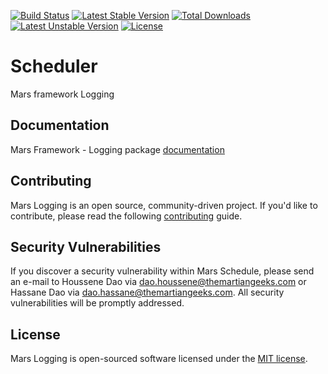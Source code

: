 [![Build Status](https://travis-ci.org/marsphp/logging.svg?branch=master)](https://travis-ci.org/marsphp/logging) [![Latest Stable Version](https://poser.pugx.org/mars/logging/v/stable)](https://packagist.org/packages/mars/logging) [![Total Downloads](https://poser.pugx.org/mars/logging/downloads)](https://packagist.org/packages/mars/logging) [![Latest Unstable Version](https://poser.pugx.org/mars/logging/v/unstable)](https://packagist.org/packages/mars/logging) [![License](https://poser.pugx.org/mars/logging/license)](https://packagist.org/packages/mars/logging)

# Scheduler
Mars framework Logging

## Documentation
Mars Framework - Logging package [documentation](DOCUMENTATION.md)

## Contributing
Mars Logging is an open source, community-driven project.
If you'd like to contribute, please read the following [contributing](CONTRIBUTING.md) guide.

## Security Vulnerabilities
If you discover a security vulnerability within Mars Schedule, please send an e-mail to Houssene Dao via [dao.houssene@themartiangeeks.com](mailto:dao.houssene@themartiangeeks.com) or Hassane Dao via [dao.hassane@themartiangeeks.com](mailto:dao.hassane@themartiangeeks.com). All security vulnerabilities will be promptly addressed.

## License
Mars Logging is open-sourced software licensed under the [MIT license](http://opensource.org/licenses/MIT).
